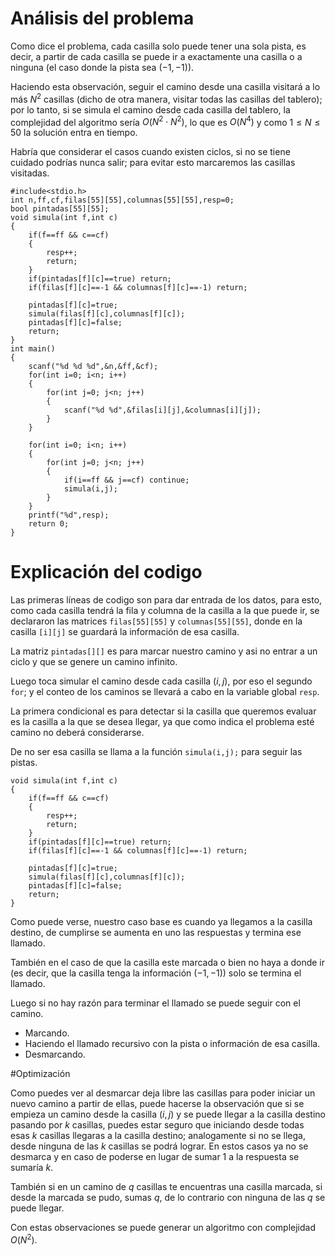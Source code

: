 # Análisis del problema

Como dice el problema, cada casilla solo puede tener una sola pista, es decir, a partir de cada casilla se puede ir a exactamente una casilla o a ninguna (el caso donde la pista sea $(-1,-1)$).

Haciendo esta observación, seguir el camino desde una casilla visitará a lo más $N^2$ casillas (dicho de otra manera, visitar todas las casillas del tablero); por lo tanto, si se simula el camino desde cada casilla del tablero, la complejidad del algoritmo sería $O(N^2 \cdot N^2)$, lo que es $O(N^4)$ y como $1 \leq N \leq 50$ la solución entra en tiempo.

Habría que considerar el casos cuando existen ciclos, si no se tiene cuidado podrías nunca salir; para evitar esto marcaremos las casillas visitadas.

```
#include<stdio.h>
int n,ff,cf,filas[55][55],columnas[55][55],resp=0;
bool pintadas[55][55];
void simula(int f,int c)
{
    if(f==ff && c==cf)
    {
        resp++;
        return;
    }
    if(pintadas[f][c]==true) return;
    if(filas[f][c]==-1 && columnas[f][c]==-1) return;

    pintadas[f][c]=true;
    simula(filas[f][c],columnas[f][c]);
    pintadas[f][c]=false;
    return;
}
int main()
{
    scanf("%d %d %d",&n,&ff,&cf);
    for(int i=0; i<n; i++)
    {
        for(int j=0; j<n; j++)
        {
            scanf("%d %d",&filas[i][j],&columnas[i][j]);
        }
    }

    for(int i=0; i<n; i++)
    {
        for(int j=0; j<n; j++)
        {
            if(i==ff && j==cf) continue;
            simula(i,j);
        }
    }
    printf("%d",resp);
    return 0;
}
```

# Explicación del codigo

Las primeras líneas de codigo son para dar entrada de los datos, para esto, como cada casilla tendrá la fila y columna de la casilla a la que puede ir, se declararon las matrices `filas[55][55]` y `columnas[55][55]`, donde en la casilla `[i][j]` se guardará la información de esa casilla.

La matriz `pintadas[][]` es para marcar nuestro camino y asi no entrar a un ciclo y que se genere un camino infinito.

Luego toca simular el camino desde cada casilla $(i,j)$, por eso el segundo `for`; y el conteo de los caminos se llevará a cabo en la variable global `resp`.

La primera condicional es para detectar si la casilla que queremos evaluar es la casilla a la que se desea llegar, ya que como indica el problema esté camino no deberá considerarse.

De no ser esa casilla se llama a la función `simula(i,j);` para seguir las pistas.

```
void simula(int f,int c)
{
    if(f==ff && c==cf)
    {
        resp++;
        return;
    }
    if(pintadas[f][c]==true) return;
    if(filas[f][c]==-1 && columnas[f][c]==-1) return;

    pintadas[f][c]=true;
    simula(filas[f][c],columnas[f][c]);
    pintadas[f][c]=false;
    return;
}
```

Como puede verse, nuestro caso base es cuando ya llegamos a la casilla destino, de cumplirse se aumenta en uno las respuestas y termina ese llamado.

También en el caso de que la casilla este marcada o bien no haya a donde ir (es decir, que la casilla tenga la información $(-1,-1)$) solo se termina el llamado.

Luego si no hay razón para terminar el llamado se puede seguir con el camino.

- Marcando.
- Haciendo el llamado recursivo con la pista o información de esa casilla.
- Desmarcando.

#Optimización

Como puedes ver al desmarcar deja libre las casillas para poder iniciar un nuevo camino a partir de ellas, puede hacerse la observación que si se empieza un camino desde la casilla $(i,j)$ y se puede llegar a la casilla destino pasando por $k$ casillas, puedes estar seguro que iniciando desde todas esas $k$ casillas llegaras a la casilla destino; analogamente si no se llega, desde ninguna de las $k$ casillas se podrá lograr. En estos casos ya no se desmarca y en caso de poderse en lugar de sumar 1 a la respuesta se sumaría $k$.

También si en un camino de $q$ casillas te encuentras una casilla marcada, si desde la marcada se pudo, sumas $q$, de lo contrario con ninguna de las $q$ se puede llegar.

Con estas observaciones se puede generar un algoritmo con complejidad $O(N^2)$.
